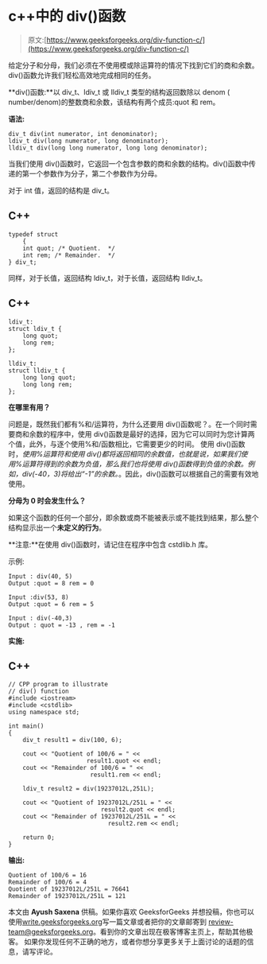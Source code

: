 # c++中的 div()函数

> 原文:[https://www.geeksforgeeks.org/div-function-c/](https://www.geeksforgeeks.org/div-function-c/)

给定分子和分母，我们必须在不使用模或除运算符的情况下找到它们的商和余数。div()函数允许我们轻松高效地完成相同的任务。

**div()函数:**以 div_t、ldiv_t 或 lldiv_t 类型的结构返回数除以 denom ( number/denom)的整数商和余数，该结构有两个成员:quot 和 rem。

**语法:**

```
div_t div(int numerator, int denominator);
ldiv_t div(long numerator, long denominator);
lldiv_t div(long long numerator, long long denominator);
```

当我们使用 div()函数时，它返回一个包含参数的商和余数的结构。div()函数中传递的第一个参数作为分子，第二个参数作为分母。

对于 int 值，返回的结构是 div_t。

## C++

```
typedef struct
    {
    int quot; /* Quotient.  */
    int rem; /* Remainder.  */
} div_t;
```

同样，对于长值，返回结构 ldiv_t，对于长值，返回结构 lldiv_t。

## C++

```
ldiv_t:
struct ldiv_t {
    long quot;
    long rem;
};

lldiv_t:
struct lldiv_t {
    long long quot;
    long long rem;
};
```

**在哪里有用？**

问题是，既然我们都有%和/运算符，为什么还要用 div()函数呢？。在一个同时需要商和余数的程序中，使用 div()函数是最好的选择，因为它可以同时为您计算两个值，此外，与逐个使用%和/函数相比，它需要更少的时间。
使用 div()函数时，*使用%运算符和使用 div()都将返回相同的余数值，也就是说，如果我们使用%运算符得到的余数为负值，那么我们也将使用 div()函数得到负值的余数。例如，div(-40，3)将给出“-1”的余数。*。因此，div()函数可以根据自己的需要有效地使用。

**分母为 0 时会发生什么？**

如果这个函数的任何一个部分，即余数或商不能被表示或不能找到结果，那么整个结构显示出一个**未定义的行为**。

**注意:**在使用 div()函数时，请记住在程序中包含 cstdlib.h 库。

示例:

```
Input : div(40, 5)
Output :quot = 8 rem = 0

Input :div(53, 8)
Output :quot = 6 rem = 5

Input : div(-40,3)
Output : quot = -13 , rem = -1
```

**实施:**

## C++

```
// CPP program to illustrate
// div() function
#include <iostream>
#include <cstdlib>
using namespace std;

int main()
{
    div_t result1 = div(100, 6);

    cout << "Quotient of 100/6 = " <<
                      result1.quot << endl;
    cout << "Remainder of 100/6 = " <<
                       result1.rem << endl;

    ldiv_t result2 = div(19237012L,251L);

    cout << "Quotient of 19237012L/251L = " <<
                          result2.quot << endl;
    cout << "Remainder of 19237012L/251L = " <<
                            result2.rem << endl;

    return 0;
}
```

**输出:**

```
Quotient of 100/6 = 16
Remainder of 100/6 = 4
Quotient of 19237012L/251L = 76641
Remainder of 19237012L/251L = 121
```

本文由 **Ayush Saxena** 供稿。如果你喜欢 GeeksforGeeks 并想投稿，你也可以使用[write.geeksforgeeks.org](https://write.geeksforgeeks.org)写一篇文章或者把你的文章邮寄到 review-team@geeksforgeeks.org。看到你的文章出现在极客博客主页上，帮助其他极客。
如果你发现任何不正确的地方，或者你想分享更多关于上面讨论的话题的信息，请写评论。